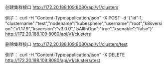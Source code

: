 创建集群接口
http://172.20.188.109:8080/api/v1/clusters

例子：
curl -H "Content-Type:application/json" -X POST   -d '{"id":1, "clustername":"test","nodename":"kubesphere","username":"root","k8sversion":"v1.17.9","ksversion":"v3.0.0","IsAllInOne":"true","ksenable":"false"}' http://172.20.188.109:8080/api/v1/clusters


删除集群接口
http://172.20.188.109:8080/api/v1/clusters/test

例子：
curl -H "Content-Type:application/json" -X DELETE  http://172.20.188.109:8080/api/v1/clusters/test